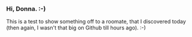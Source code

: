 ### Hi, Donna. :-)
This is a test to show something off to a roomate, that I discovered today (then again, I wasn't that big on Github till hours ago). :-)
